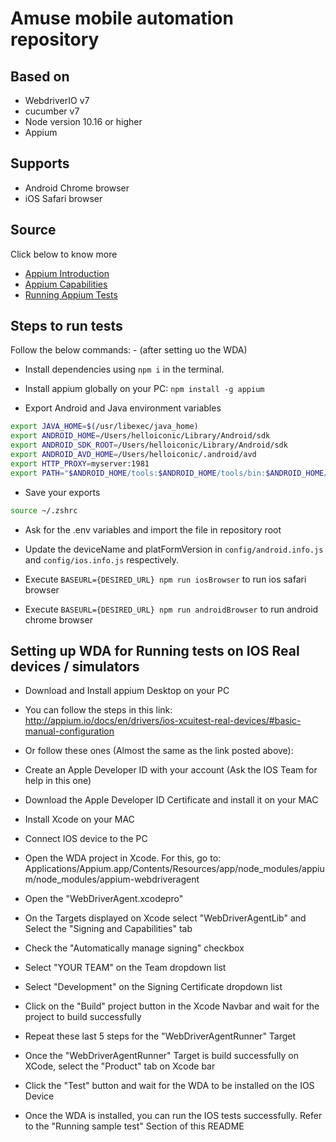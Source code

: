 # Amuse mobile automation repository 

## Based on

- WebdriverIO v7
- cucumber v7
- Node version 10.16 or higher
- Appium

## Supports
- Android Chrome browser 
- iOS Safari browser 

## Source
Click below to know more 
- [Appium Introduction](http://appium.io/docs/en/about-appium/intro/)
- [Appium Capabilities](http://appium.io/docs/en/writing-running-appium/caps/)
- [Running Appium Tests](http://appium.io/docs/en/writing-running-appium/running-tests/)

## Steps to run tests
Follow the below commands: - (after setting uo the WDA)

- Install dependencies using `npm i` in the terminal.

- Install appium globally on your PC: `npm install -g appium`

- Export Android and Java environment variables

```bash
export JAVA_HOME=$(/usr/libexec/java_home)
export ANDROID_HOME=/Users/helloiconic/Library/Android/sdk
export ANDROID_SDK_ROOT=/Users/helloiconic/Library/Android/sdk
export ANDROID_AVD_HOME=/Users/helloiconic/.android/avd
export HTTP_PROXY=myserver:1981
export PATH="$ANDROID_HOME/tools:$ANDROID_HOME/tools/bin:$ANDROID_HOME/platform-tools:$PATH"

```

- Save your exports

```bash
source ~/.zshrc
```
- Ask for the .env variables and import the file in repository root

- Update the deviceName and platFormVersion in `config/android.info.js` and `config/ios.info.js` respectively.

- Execute `BASEURL={DESIRED_URL} npm run iosBrowser` to run ios safari browser

- Execute `BASEURL={DESIRED_URL} npm run androidBrowser` to run android chrome browser



## Setting up WDA for Running tests on IOS Real devices / simulators
- Download and Install appium Desktop on your PC

- You can follow the steps in this link: http://appium.io/docs/en/drivers/ios-xcuitest-real-devices/#basic-manual-configuration

- Or follow these ones (Almost the same as the link posted above):

- Create an Apple Developer ID with your account (Ask the IOS Team for help in this one)

- Download the Apple Developer ID Certificate and install it on your MAC

- Install Xcode on your MAC

- Connect IOS device to the PC

- Open the WDA project in Xcode. For this, go to: Applications/Appium.app/Contents/Resources/app/node_modules/appium/node_modules/appium-webdriveragent

- Open the "WebDriverAgent.xcodepro" 

- On the Targets displayed on Xcode select "WebDriverAgentLib" and Select the "Signing and Capabilities" tab

- Check the "Automatically manage signing" checkbox

- Select "YOUR TEAM" on the Team dropdown list

- Select "Development" on the Signing Certificate dropdown list

- Click on the "Build" project button in the Xcode Navbar and wait for the project to build successfully

- Repeat these last 5 steps for the "WebDriverAgentRunner" Target

- Once the "WebDriverAgentRunner" Target is build successfully on XCode, select the "Product" tab on Xcode bar

- Click the "Test" button and wait for the WDA to be installed on the IOS Device

- Once the WDA is installed, you can run the IOS tests successfully. Refer to the "Running sample test" Section of this README 
